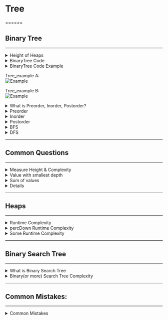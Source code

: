 # Tree
======
## Binary Tree
-------

<details>
    <summary>Height of Heaps </summary>

![Example](https://github.com/wilison1992/Algorithm-Practice/blob/master/pictures/Tree_height.png?raw=true)
</details>

<details>
  <summary>BinaryTree Code</summary>

```python
class BinaryTree:
    def __init__(self, key):
        self.key = key
        self.leftChild = None
        self.rightChild = None
    
    def __str__(self):
        return str(self.key)

    def setLeftChild(self, tree):
        assert self.hasLeftChild() is False
        self.leftChild = tree

    def setRightChild(self, tree):
        assert self.hasRightChild() is False
        self.rightChild = tree
        
    def getLeftChild(self):
        assert self.hasLeftChild()
        return self.leftChild
    
    def getRightChild(self):
        assert self.hasRightChild()
        return self.rightChild
    
    def hasLeftChild(self):
        return True if self.leftChild is not None else False
    
    def hasRightChild(self):
        return True if self.rightChild is not None else False

    def preorder(self):
        print(self)
        if self.hasLeftChild():
            self.getLeftChild().preorder()
        if self.hasRightChild():
            self.getRightChild().preorder()
    
    def inorder(self):
        if self.hasLeftChild():   
            self.getLeftChild().inorder()
        print(self)
        if self.hasRightChild():
            self.getRightChild().inorder()
        
    def postorder(self):
        if self.hasLeftChild():
            self.getLeftChild.postorder()
        if self.hasRightChild():
            self.getRightChild().postorder()
        print(self)
```
</details>

<details>
  <summary>BinaryTree Code Example</summary>

![Example](https://github.com/wilison1992/Algorithm-Practice/blob/master/pictures/Tree_exampleA.png?raw=true)  

Create Tree example A:  
When creating a tree, all nodes and leaves should be __Node__

```python
T1 = BinaryTree(7)
T1.setLeftChild(BinaryTree(8))
T1.getLeftChild().setLeftChild(BinaryTree(12))
T1.getLeftChild().getLeftChild().setLeftChild(BinaryTree(5))
T1.getLeftChild().getLeftChild().setRightChild(BinaryTree(10))
T1.setLeftChild().setRightChild(9）

T1.setRightChild(7)
T1.getRightChild().setLeftChild(5)
T1.getRightChild().setRightChild(6)
```
![Example](https://github.com/wilison1992/Algorithm-Practice/blob/master/pictures/Tree_exampleB.png?raw=true)  
Create Tree example B:  

```python
root = BinaryTree(7)
root.setLeftChild(BinaryTree(8))
root.getLeftChild().setLeftChild(BinaryTree(12))
root.getLeftChild().getLeftChild().setLeftChild(BinaryTree(5))
root.getLeftChild().getLeftChild().setRightChild(BinaryTree(10))

root.setRightChild(BinaryTree(7))
root.getRightChild().setLeftChild(BinaryTree(5))
root.getRightChild().getLeftChild().setLeftChild(BinaryTree(5))
root.getRightChild().setRightChild(BinaryTree(6))
root.getRightChild().getRightChild().setLeftChild(BinaryTree(10))
```
</details>

Tree_example A:  
![Example](https://github.com/wilison1992/Algorithm-Practice/blob/master/pictures/Tree_exampleA.png?raw=true)  

Tree_example B:  
![Example](https://github.com/wilison1992/Algorithm-Practice/blob/master/pictures/Tree_exampleB.png?raw=true)  

<details>
    <summary>What is Preorder, Inorder, Postorder? </summary>

Preorder, Inorder, Postorder are three types of __DFS__    
Levelorder is __BFS__  
![Example](https://github.com/wilison1992/Algorithm-Practice/blob/master/pictures/preorder_Inorder_Postorder.png?raw=true) 

![Example](https://github.com/wilison1992/Algorithm-Practice/blob/master/pictures/inorder_example.png?raw=true) 
</details>


<details>
    <summary>Preorder</summary>

root --> count all left --> then right  
Tree_exampleA: [7, 8, 12, 5, 10, 9, 7, 5, 6]  
Tree_exampleB: [7, 8, 12, 5, 10, 7, 5, 5, 6, 10]  
```python
def preorder(tree):
    print(tree)
    if tree.hasLeftChild():
        preorder(tree.getLeftChild())
    if tree.hasRightChild():
        preorder(tree.getRightChild())
```

</details>

<details>
    <summary>Inorder</summary> 

bottom left -->  node --> bottom right  
Tree_exampleA: [5, 12, 10, 9, 8, 7, 5, 7 ,6]   
Tree_exampleB: [5, 12, 10, 8, 7, 5, 5, 7, 10, 6]
```python   
def inorder(tree):
    if tree.hasLeftChild():
        inorder(tree.getLeftChild())
    print(tree)
    if tree.hasRightChild():
        inorder(tree.getRightChild())
```
</details>

<details>
    <summary>Postorder</summary>

bottom left --> bottom right --> node   
Tree_exampleA: [5, 10, 12, 9, 8, 5, 6, 7, 7]   
Tree_exampleB: [5, 10, 12, 8, 5, 5, 10, 5, 6, 7, 7]   
```python
def postorder(tree):
    if tree.hasLeftChild():
        postorder(tree.getLeftChild())
    if tree.hasRightChild():
        postorder(tree.getRightChild())
    print(tree)
```

</details>

<details>
    <summary>BFS</summary>

![BFS](https://github.com/wilison1992/Algorithm-Practice/blob/master/pictures/BFS.png?raw=true)  
  
```python 
### Tree is an object of Binary Trees
from collections import deque
def iterativeBFS(tree):
    queue = deque()
    queue.appendleft(tree)
    while len(queue) != 0:
        node = queue.pop() # pop from right
        print(node)
        if node.hasLeftChild():  ### Left First
            queue.appendleft(node.getLeftChild())
        if node.hasRightChild():
            queue.appendleft(node.getRightChild())
```
</details>

<details>
    <summary>DFS</summary> 

![DFS](https://github.com/wilison1992/Algorithm-Practice/blob/master/pictures/DFS.png?raw=true)    

```python
### Tree is an object of Binary Trees
from collections import deque
def iterativeBFS(tree):
    queue = deque()
    queue.appendleft(tree)
    while len(queue) != 0:
        node = queue.popleft()  # pop from left
        print(node)
        if node.hasRightChild():  ### Right First
            queue.appendleft(node.getRightChild())

        if node.hasLeftChild():
            queue.appendleft(node.getLeftChild())
```
</details>

---
## Common Questions
---

<details>
    <summary>Measure Height & Complexity</summary>

The depth of a node is the number of edges from the tree's root node to the node. Given a value v, write a recursive function that returns the minimum depth of a node for which self.key == v. Return None if the value is not in the tree.  

```python
    def final(tree):
        if not tree.hasLeftChild() and not tree.hasRightChild():
            return 0
        else:
            left, right = 0, 0
            if tree.hasLeftChild():
                left = measureHeight(tree.getLeftChild())
            if tree.hasRightChild():
                right = measureHeight(tree.getRightChild())
            return max(left, right) + 1
```
Time Complexity: O(n)  
Space Compexity: BestCase: O(logn) Balanced   
WorseCase: O(n)  only one node 
</details>

<details>
    <summary>Value with smallest depth</summary>
    
The depth of a node is the number of edges from the tree's root node to the node. Given a value v, write a recursive function that returns the minimum depth of a node for which self.key == v. Return None if the value is not in the tree. 

When facing this problem, BFS is working, DFS not works  
```python
    def measureHeight(tree, value):
        nodelist = list(tree)
        dept = 0
        if tree.key == value:    ### Always Remember to check Root First
            return 0
        while nodelist != []:
            size = len(nodelist)
            for i in range(size):
                node = nodelist.pop(0)  #########Pop the first one 
                if node.hasLeftChild():
                    nodelist.append(getLeftChild())
                if node.hasRightChild():
                    nodelist.append(node.getRightChild()) 
            dept += 1
        return None
```
</details>

<details>
    <summary>Sum of values</summary>

For a given value v, write a function that returns True or False whether the sum of the values of all nodes of the tree is greater or equal than v. We want to traverse the tree and avoid visiting all nodes. Is it easier to write an iterative or recursive traversal? Implement the "easier" way.

```python
    def sum_num(tree, value):
        new_list = []    ## This Format is important
        new_list = append(tree)
        while new_list:
            node = new_list.pop(0)
            tot += tree.key
            if tot >= value:
                return True
            if node.hasLeftChild():
                new_list.append(node.getLeftChild())
            if node.hasRightChild():
                new_list.append(node.getLeftChild())
        return False
```
</details>

<details>
    <summmary>Diameter of a tree</summmary>
The distance d(u, v) between two nodes u and v in a tree is the number of edges in the path from u to v.
The diameter of a tree is the length of the longest path in the tree,i.e. the maximum length d(u, v) of a path between any two nodes u and v.

Write an algorithm that computes the diameter of a binary tree.
Be aware that the root node may or may not belong to the longest path. Give and prove the time complexity of your algorithm. Write the corresponding program in Python.

```python
def lowestCommonAncestor(root, p, q):

    # Stack for tree traversal
    stack = [root]

    # Dictionary for parent pointers
    parent = {root: None}

    # Iterate until we find both the nodes p and q
    while p not in parent or q not in parent:

        node = stack.pop()

        # While traversing the tree, keep saving the parent pointers.
        if node.hasLeftChild():
            parent[node.getLeftChild()] = node
            stack.append(node.getLeftChild())
        if node.hasRightChild():
            parent[node.getRightChild()] = node
            stack.append(node.getRightChild())

    # Ancestors set() for node p.
    ancestors = set()

    # Process all ancestors for node p using parent pointers.
    while p:
        ancestors.add(p)
        p = parent[p]

    # The first ancestor of q which appears in
    # p's ancestor set() is their lowest common ancestor.
    while q not in ancestors:
        q = parent[q]
    return q

# 9 and 10
#lowestCommonAncestor(bTree21, bTree25, bTree29)
#print(lowestCommonAncestor(bTree21, bTree25, bTree29).key)

def findNode(tree,v):
    #depth = 0
    if tree.key is v: 
        return tree
    queue = list()
    queue.append(tree)
    while queue:
        size = len(queue)
        for i in range(size):
            tree = queue.pop(0)
            if tree.key is v:
                return tree
            if tree.hasLeftChild():
                queue.append(tree.getLeftChild())
            if tree.hasRightChild():
                queue.append(tree.getRightChild())
        #depth += 1
    return None
#print(findNode(bTree21,9).key)

def findMinDist(tree,u,v):
    d1 = findValueAtMinimumDepth2(tree,u)
    d2 = findValueAtMinimumDepth2(tree,v)
    print("The distance form root to node1 is :",d1)
    print("The distance form root to node2 is :",d2)
    node1 = findNode(tree,u)
    node2 = findNode(tree,v)
    print("The node1 is :",node1)
    print("The node2 is :",node2)
    commonParent = lowestCommonAncestor(bTree21, node1, node2)
    print("The common parent is :",commonParent.key)
    d3 = findValueAtMinimumDepth2(tree,commonParent.key)
    print("The distance form root to node3 is :",d3)
    print("The distance between ",u," and ",v," is ",d1 + d2 - 2 * d3)
    
```
</details>

---
## Heaps
---
<details>
    <summary>Runtime Complexity</summary>

![Example](https://github.com/wilison1992/Algorithm-Practice/blob/master/pictures/Heap_runtime.png?raw=true)
</details>

<details>
    <summary>percDown Runtime Complexity</summary>

![Example](https://github.com/wilison1992/Algorithm-Practice/blob/master/pictures/percDown_runtime.png?raw=true)
</details>

<details>
    <summary>Some Runtime Complexity</summary>

![Example](https://github.com/wilison1992/Algorithm-Practice/blob/master/pictures/heap_other.png?raw=true)
</details>


---
## Binary Search Tree
---

<details>
    <summary>What is Binary Search Tree </summary>

![Example](https://github.com/wilison1992/Algorithm-Practice/blob/master/pictures/Binary_search_tree.png?raw=true)
</details>

<details>
    <summary>Binary(or more) Search Tree Complexity</summary>

Worse Complexity : O(n)    
Average Complexity: O(logn)   
Mention: for exact value Binary base is 2, triple is 3...
</details>





---
## Common Mistakes:
---
<details>
    <summary>Common Mistakes</summary>

```python
#for python tree node:
    if you do new_list = list(tree) is not working
    should be new_list = []; new_list.append(tree) this works and node will store in list or [tree]
```
</details>



